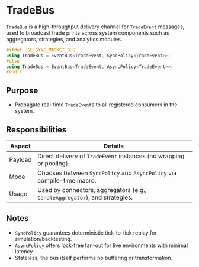 # TradeBus

`TradeBus` is a high-throughput delivery channel for `TradeEvent` messages, used to broadcast trade prints across system components such as aggregators, strategies, and analytics modules.

~~~cpp
#ifdef USE_SYNC_MARKET_BUS
using TradeBus = EventBus<TradeEvent, SyncPolicy<TradeEvent>>;
#else
using TradeBus = EventBus<TradeEvent, AsyncPolicy<TradeEvent>>;
#endif
~~~

## Purpose
* Propagate real-time `TradeEvent`s to all registered consumers in the system.

## Responsibilities

| Aspect   | Details                                                                 |
|----------|-------------------------------------------------------------------------|
| Payload  | Direct delivery of `TradeEvent` instances (no wrapping or pooling).     |
| Mode     | Chooses between `SyncPolicy` and `AsyncPolicy` via compile-time macro. |
| Usage    | Used by connectors, aggregators (e.g., `CandleAggregator`), and strategies.|

## Notes
* `SyncPolicy` guarantees deterministic tick-to-tick replay for simulation/backtesting.
* `AsyncPolicy` offers lock-free fan-out for live environments with minimal latency.
* Stateless; the bus itself performs no buffering or transformation.